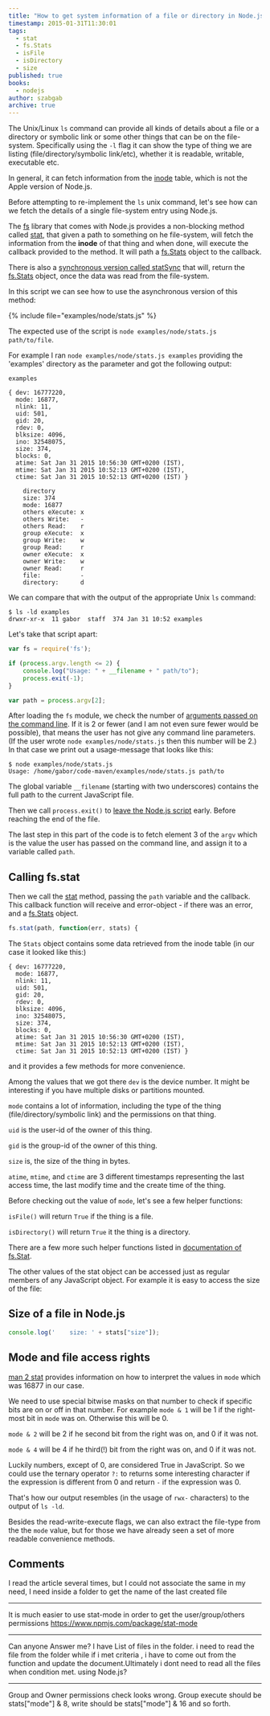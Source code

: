 ```yaml
---
title: "How to get system information of a file or directory in Node.js (stat)"
timestamp: 2015-01-31T11:30:01
tags:
  - stat
  - fs.Stats
  - isFile
  - isDirectory
  - size
published: true
books:
  - nodejs
author: szabgab
archive: true
---
```



The Unix/Linux `ls` command can provide all kinds of details about a file or a directory
or symbolic link or some other things that can be on the file-system. Specifically using the `-l`
flag it can show the type of thing we are listing (file/directory/symbolic link/etc), whether it
is readable, writable, executable etc.

In general, it can fetch information from the [inode](http://en.wikipedia.org/wiki/Inode) table,
which is not the Apple version of Node.js.

Before attempting to re-implement the `ls` unix command, let's see how can we fetch the details
of a single file-system entry using Node.js.


The [fs](http://nodejs.org/api/fs.html) library that comes with Node.js provides a non-blocking
method called [stat](http://nodejs.org/api/fs.html#fs_fs_stat_path_callback), that given
a path to something on he file-system, will fetch the information from the <b>inode</b> of that thing
and when done, will execute the callback provided to the method. It will path a
[fs.Stats](http://nodejs.org/api/fs.html#fs_class_fs_stats) object to the callback.

There is also a [synchronous version called statSync](http://nodejs.org/api/fs.html#fs_fs_statsync_path)
that will, return the [fs.Stats](http://nodejs.org/api/fs.html#fs_class_fs_stats) object, once the
data was read from the file-system.

In this script we can see how to use the asynchronous version of this method:

{% include file="examples/node/stats.js" %}

The expected use of the script is `node examples/node/stats.js path/to/file`.

For example I ran `node examples/node/stats.js examples` providing the 'examples'
directory as the parameter and got the following output:

```
examples

{ dev: 16777220,
  mode: 16877,
  nlink: 11,
  uid: 501,
  gid: 20,
  rdev: 0,
  blksize: 4096,
  ino: 32548075,
  size: 374,
  blocks: 0,
  atime: Sat Jan 31 2015 10:56:30 GMT+0200 (IST),
  mtime: Sat Jan 31 2015 10:52:13 GMT+0200 (IST),
  ctime: Sat Jan 31 2015 10:52:13 GMT+0200 (IST) }

    directory
    size: 374
    mode: 16877
    others eXecute: x
    others Write:   -
    others Read:    r
    group eXecute:  x
    group Write:    w
    group Read:     r
    owner eXecute:  x
    owner Write:    w
    owner Read:     r
    file:           -
    directory:      d
```

We can compare that with the output of the appropriate Unix `ls` command:

```
$ ls -ld examples
drwxr-xr-x  11 gabor  staff  374 Jan 31 10:52 examples
```

Let's take that script apart:

```javascript
var fs = require('fs');

if (process.argv.length <= 2) {
    console.log("Usage: " + __filename + " path/to");
    process.exit(-1);
}

var path = process.argv[2];
```

After loading the `fs` module, we check the number of [arguments passed on the command line](/argv-raw-command-line-arguments-in-nodejs).
If it is 2 or fewer (and I am not even sure fewer would be possible), that means the user has not give any command line parameters.
(If the user wrote `node examples/node/stats.js` then this number will be 2.) In that case we print out a usage-message that looks like this:

```
$ node examples/node/stats.js
Usage: /home/gabor/code-maven/examples/node/stats.js path/to
```

The global variable `__filename` (starting with two underscores) contains the full path to the current JavaScript file.

Then we call `process.exit()` to [leave the Node.js script](/how-to-exit-a-nodejs-script) early.
Before reaching the end of the file.

The last step in this part of the code is to fetch element 3 of the `argv` which is the value the user has passed on the
command line, and assign it to a variable called `path`.

## Calling fs.stat

Then we call the [stat](http://nodejs.org/api/fs.html#fs_fs_stat_path_callback) method, passing
the `path` variable and the callback. This callback function will receive and error-object - if there was an error,
and a [fs.Stats](http://nodejs.org/api/fs.html#fs_class_fs_stats) object.

```javascript
fs.stat(path, function(err, stats) {
```

The `Stats` object contains some data retrieved from the inode table (in our case it looked like this:)

```
{ dev: 16777220,
  mode: 16877,
  nlink: 11,
  uid: 501,
  gid: 20,
  rdev: 0,
  blksize: 4096,
  ino: 32548075,
  size: 374,
  blocks: 0,
  atime: Sat Jan 31 2015 10:56:30 GMT+0200 (IST),
  mtime: Sat Jan 31 2015 10:52:13 GMT+0200 (IST),
  ctime: Sat Jan 31 2015 10:52:13 GMT+0200 (IST) }
```

and it provides a few methods for more convenience.

Among the values that we got there `dev` is the device number. It might be interesting if you have
multiple disks or partitions mounted.

`mode` contains a lot of information, including the type of the thing (file/directory/symbolic link)
and the permissions on that thing.

`uid` is the user-id of the owner of this thing.

`gid` is the group-id of the owner of this thing.

`size` is, the size of the thing in bytes.

`atime`, `mtime`, and `ctime` are 3 different timestamps representing the last
access time, the last modify time and the create time of the thing.

Before checking out the value of `mode`, let's see a few helper functions:

`isFile()` will return `True` if the thing is a file.

`isDirectory()` will return `True` it the thing is a directory.

There are a few more such helper functions listed in [documentation of fs.Stat](http://nodejs.org/api/fs.html#fs_class_fs_stats).

The other values of the stat object can be accessed just as regular members of any JavaScript object.
For example it is easy to access the size of the file:

## Size of a file in Node.js

```javascript
console.log('    size: ' + stats["size"]);
```

## Mode and file access rights

[man 2 stat](http://man7.org/linux/man-pages/man2/stat.2.html) provides information on how to interpret
the values in `mode` which was 16877 in our case.

We need to use special bitwise masks on that number to check if specific bits are on or off in that number.
For example `mode & 1` will be 1 if the right-most bit in `mode` was on. Otherwise this will be 0.

`mode & 2` will be 2 if he second bit from the right was on, and 0 if it was not.

`mode & 4` will be 4 if he third(!) bit from the right was on, and 0 if it was not.

Luckily numbers, except of 0, are considered True in JavaScript. So we could use the
ternary operator `?:` to returns some interesting character if the expression is different from 0
and return `-` if the expression was 0.

That's how our output resembles (in the usage of `rwx-` characters) to the output of `ls -ld`.

Besides the read-write-execute flags, we can also extract the file-type from the the `mode`
value, but for those we have already seen a set of more readable convenience methods.

## Comments

I read the article several times, but I could not associate the same in my need, I need inside a folder to get the name of the last created file

---

It is much easier to use stat-mode in order to get the user/group/others permissions https://www.npmjs.com/package/stat-mode

---

Can anyone Answer me?
I have List of files in the folder. i need to read the file from the folder while if i met criteria , i have to come out from the function and update the document.Ultimately i dont need to read all the files when condition met. using Node.js?

---

Group and Owner permissions check looks wrong. Group execute should be stats["mode"] & 8, write should be stats["mode"] & 16 and so forth.


